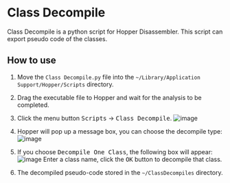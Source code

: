
# Class Decompile

Class Decompile is a python script for Hopper Disassembler. This script can export pseudo code of the classes.


## How to use

1. Move the `Class Decompile.py` file into the `~/Library/Application Support/Hopper/Scripts` directory.

2. Drag the executable file to Hopper and wait for the analysis to be completed.

3. Click the menu button <kbd>Scripts</kbd> -> <kbd>Class Decompile</kbd>.
![image](https://github.com/poboke/Class-Decompile/raw/master/Screenshots/decompile_menu.png)

4. Hopper will pop up a message box, you can choose the decompile type:
![image](https://github.com/poboke/Class-Decompile/raw/master/Screenshots/decompile_choose_type.png)

5. If you choose <kbd>Decompile One Class</kbd>, the following box will appear:
![image](https://github.com/poboke/Class-Decompile/raw/master/Screenshots/decompile_input_class_name.png)
Enter a class name, click the <kbd>OK</kbd> button to decompile that class.

6. The decompiled pseudo-code stored in the `~/ClassDecompiles` directory.


